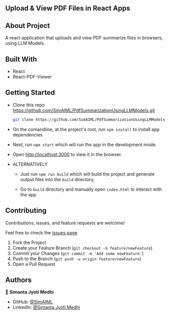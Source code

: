 ## Upload & View PDF Files in React Apps

## About Project

A react application that uploads and view PDF summarize files in browsers, using LLM Models. 


## Built With

* React
* React-PDF-Viewer


## Getting Started

* Clone this repo <https://github.com/SimAIML/PdfSummarizationUsingLLMModels.git>

    ```bash
    git clone https://github.com/SimAIML/PdfSummarizationUsingLLMModels.git
    ```

* On the comandline, at the project's root, run ```npm install``` to install app dependencies

* Next, run ```npm start``` which will run the app in the development mode.

* Open [http://localhost:3000](http://localhost:3000) to view it in the browser.

* ALTERNATIVELY

  * Just run ```npm run build``` which will build the project and generate output files into the ```build``` directory.

  * Go to ```build``` directory and manually open ```index.html``` to interact with the app


## Contributing

Contributions, issues, and feature requests are welcome!

Feel free to check the [issues page](../../issues)

  1. Fork the Project
  2. Create your Feature Branch (`git checkout -b feature/newFeature`)
  3. Commit your Changes (`git commit -m 'Add some newFeature'`)
  4. Push to the Branch (`git push -u origin feature/newFeature`)
  5. Open a Pull Request

## Authors

👤 **Simanta Jyoti Medhi**

- GitHub: [@SimAIML](https://github.com/SimAIML/)
- LinkedIn: [@Simanta Jyoti Medhi](https://www.linkedin.com/in/simanta-jyoti-medhi-0b53a837/)

